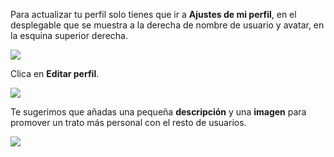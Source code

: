 Para actualizar tu perfil solo tienes que ir a **Ajustes de mi perfil**, en el desplegable que se muestra a la derecha de nombre de usuario y avatar, en la esquina superior derecha.

![](https://catedu.github.io/faq-aularagon/assets/seleccion-perfil.png)   

Clica en **Editar perfil**.

![](https://catedu.github.io/faq-aularagon/assets/acceso-edicion-perfil.png)

Te sugerimos que añadas una pequeña **descripción** y una **imagen** para promover un trato más personal con el resto de usuarios.

![](https://catedu.github.io/faq-aularagon/assets/avatar.png)

